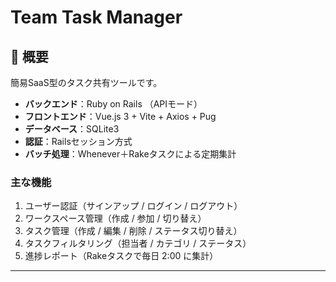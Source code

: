 # Team Task Manager

## 🚀 概要
簡易SaaS型のタスク共有ツールです。  
- **バックエンド**：Ruby on Rails （APIモード）  
- **フロントエンド**：Vue.js 3 + Vite + Axios + Pug  
- **データベース**：SQLite3  
- **認証**：Railsセッション方式
- **バッチ処理**：Whenever＋Rakeタスクによる定期集計  

### 主な機能
1. ユーザー認証（サインアップ / ログイン / ログアウト）  
2. ワークスペース管理（作成 / 参加 / 切り替え）  
3. タスク管理（作成 / 編集 / 削除 / ステータス切り替え）  
4. タスクフィルタリング（担当者 / カテゴリ / ステータス）  
5. 進捗レポート（Rakeタスクで毎日 2:00 に集計）  

---


